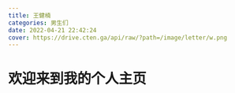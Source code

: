 ```yaml
---
title: 王健楠
categories: 男生们
date: 2022-04-21 22:42:24
cover: https://drive.cten.ga/api/raw/?path=/image/letter/w.png
---
```

# 欢迎来到我的个人主页